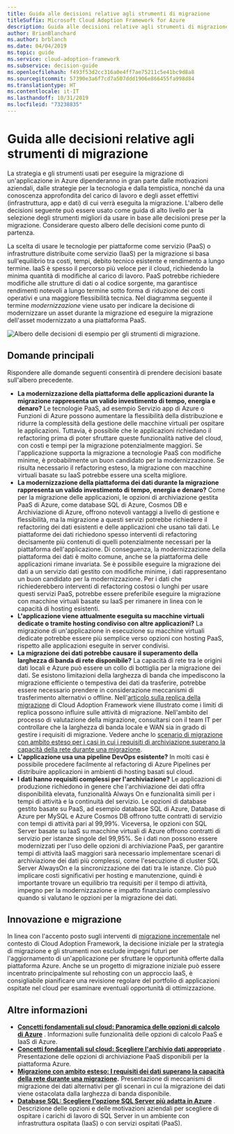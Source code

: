 ```yaml
---
title: Guida alle decisioni relative agli strumenti di migrazione
titleSuffix: Microsoft Cloud Adoption Framework for Azure
description: Guida alle decisioni relative agli strumenti di migrazione
author: BrianBlanchard
ms.author: brblanch
ms.date: 04/04/2019
ms.topic: guide
ms.service: cloud-adoption-framework
ms.subservice: decision-guide
ms.openlocfilehash: f493f53d2cc316a0e4ff7ae75211c5e41bc9d8a8
ms.sourcegitcommit: 57390e3a6f7cd7a507ddd1906e866455fa998d84
ms.translationtype: HT
ms.contentlocale: it-IT
ms.lasthandoff: 10/31/2019
ms.locfileid: "73238835"
---
```

# <a name="migration-tools-decision-guide"></a>Guida alle decisioni relative agli strumenti di migrazione

La strategia e gli strumenti usati per eseguire la migrazione di un'applicazione in Azure dipenderanno in gran parte dalle motivazioni aziendali, dalle strategie per la tecnologia e dalla tempistica, nonché da una conoscenza approfondita del carico di lavoro e degli asset effettivi (infrastruttura, app e dati) di cui verrà eseguita la migrazione. L'albero delle decisioni seguente può essere usato come guida di alto livello per la selezione degli strumenti migliori da usare in base alle decisioni prese per la migrazione. Considerare questo albero delle decisioni come punto di partenza.

La scelta di usare le tecnologie per piattaforme come servizio (PaaS) o infrastrutture distribuite come servizio (IaaS) per la migrazione si basa sull'equilibrio tra costi, tempi, debito tecnico esistente e rendimento a lungo termine. IaaS è spesso il percorso più veloce per il cloud, richiedendo la minima quantità di modifiche al carico di lavoro. PaaS potrebbe richiedere modifiche alle strutture di dati o al codice sorgente, ma garantisce rendimenti notevoli a lungo termine sotto forma di riduzione dei costi operativi e una maggiore flessibilità tecnica. Nel diagramma seguente il termine _modernizzazione_ viene usato per indicare la decisione di modernizzare un asset durante la migrazione ed eseguire la migrazione dell'asset modernizzato a una piattaforma PaaS.

![Albero delle decisioni di esempio per gli strumenti di migrazione.](../../_images/migrate/migration-tools-decision-tree.png)

## <a name="key-questions"></a>Domande principali

Rispondere alle domande seguenti consentirà di prendere decisioni basate sull'albero precedente.

- **La modernizzazione della piattaforma delle applicazioni durante la migrazione rappresenta un valido investimento di tempo, energia e denaro?** Le tecnologie PaaS, ad esempio Servizio app di Azure o Funzioni di Azure possono aumentare la flessibilità della distribuzione e ridurre la complessità della gestione delle macchine virtuali per ospitare le applicazioni. Tuttavia, è possibile che le applicazioni richiedano il refactoring prima di poter sfruttare queste funzionalità native del cloud, con costi e tempi per la migrazione potenzialmente maggiori. Se l'applicazione supporta la migrazione a tecnologie PaaS con modifiche minime, è probabilmente un buon candidato per la modernizzazione. Se risulta necessario il refactoring esteso, la migrazione con macchine virtuali basate su IaaS potrebbe essere una scelta migliore.
- **La modernizzazione della piattaforma dei dati durante la migrazione rappresenta un valido investimento di tempo, energia e denaro?** Come per la migrazione delle applicazioni, le opzioni di archiviazione gestita PaaS di Azure, come database SQL di Azure, Cosmos DB e Archiviazione di Azure, offrono notevoli vantaggi a livello di gestione e flessibilità, ma la migrazione a questi servizi potrebbe richiedere il refactoring dei dati esistenti e delle applicazioni che usano tali dati. Le piattaforme dei dati richiedono spesso interventi di refactoring decisamente più contenuti di quelli potenzialmente necessari per la piattaforma dell'applicazione. Di conseguenza, la modernizzazione della piattaforma dei dati è molto comune, anche se la piattaforma delle applicazioni rimane invariata. Se è possibile eseguire la migrazione dei dati a un servizio dati gestito con modifiche minime, i dati rappresentano un buon candidato per la modernizzazione. Per i dati che richiederebbero interventi di refactoring costosi o lunghi per usare questi servizi PaaS, potrebbe essere preferibile eseguire la migrazione con macchine virtuali basate su IaaS per rimanere in linea con le capacità di hosting esistenti.
- **L'applicazione viene attualmente eseguita su macchine virtuali dedicate o tramite hosting condiviso con altre applicazioni?** La migrazione di un'applicazione in esecuzione su macchine virtuali dedicate potrebbe essere più semplice verso opzioni con hosting PaaS, rispetto alle applicazioni eseguite in server condivisi.
- **La migrazione dei dati potrebbe causare il superamento della larghezza di banda di rete disponibile?** La capacità di rete tra le origini dati locali e Azure può essere un collo di bottiglia per la migrazione dei dati. Se esistono limitazioni della larghezza di banda che impediscono la migrazione efficiente o tempestiva dei dati da trasferire, potrebbe essere necessario prendere in considerazione meccanismi di trasferimento alternativi o offline. Nell'[articolo sulla replica della migrazione](../../migrate/migration-considerations/migrate/replicate.md#replication-risks---physics-of-replication) di Cloud Adoption Framework viene illustrato come i limiti di replica possono influire sulle attività di migrazione. Nell'ambito del processo di valutazione della migrazione, consultarsi con il team IT per controllare che la larghezza di banda locale e WAN sia in grado di gestire i requisiti di migrazione. Vedere anche lo [scenario di migrazione con ambito esteso per i casi in cui i requisiti di archiviazione superano la capacità della rete durante una migrazione](../../migrate/expanded-scope/network-capacity-exceeded.md#suggested-prerequisites).
- **L'applicazione usa una pipeline DevOps esistente?** In molti casi è possibile procedere facilmente al refactoring di Azure Pipelines per distribuire applicazioni in ambienti di hosting basati sul cloud.
- **I dati hanno requisiti complessi per l'archiviazione?** Le applicazioni di produzione richiedono in genere che l'archiviazione dei dati offra disponibilità elevata, funzionalità Always On e funzionalità simili per i tempi di attività e la continuità del servizio. Le opzioni di database gestito basate su PaaS, ad esempio database SQL di Azure, Database di Azure per MySQL e Azure Cosmos DB offrono tutte contratti di servizio con tempi di attività pari al 99,99%. Viceversa, le opzioni con SQL Server basate su IaaS su macchine virtuali di Azure offrono contratti di servizio per istanze singole del 99,95%. Se i dati non possono essere modernizzati per l'uso delle opzioni di archiviazione PaaS, per garantire tempi di attività IaaS maggiori sarà necessario implementare scenari di archiviazione dei dati più complessi, come l'esecuzione di cluster SQL Server AlwaysOn e la sincronizzazione dei dati tra le istanze. Ciò può implicare costi significativi per hosting e manutenzione, quindi è importante trovare un equilibrio tra requisiti per il tempo di attività, impegno per la modernizzazione e impatto finanziario complessivo quando si valutano le opzioni per la migrazione dei dati.

## <a name="innovation-and-migration"></a>Innovazione e migrazione

In linea con l'accento posto sugli interventi di [migrazione incrementale](../../migrate/index.md#migration-implementation) nel contesto di Cloud Adoption Framework, la decisione iniziale per la strategia di migrazione e gli strumenti non esclude impegni futuri per l'aggiornamento di un'applicazione per sfruttare le opportunità offerte dalla piattaforma Azure. Anche se un progetto di migrazione iniziale può essere incentrato principalmente sul rehosting con un approccio IaaS, è consigliabile pianificare una revisione regolare del portfolio di applicazioni ospitate nel cloud per esaminare eventuali opportunità di ottimizzazione.

## <a name="learn-more"></a>Altre informazioni

- **[Concetti fondamentali sul cloud: Panoramica delle opzioni di calcolo di Azure](https://docs.microsoft.com/azure/architecture/guide/technology-choices/compute-overview)** . Informazioni sulle funzionalità delle opzioni di calcolo PaaS e IaaS di Azure.
- **[Concetti fondamentali sul cloud: Scegliere l'archivio dati appropriato](https://docs.microsoft.com/azure/architecture/guide/technology-choices/data-store-overview)** . Presentazione delle opzioni di archiviazione PaaS disponibili per la piattaforma Azure.
- **[Migrazione con ambito esteso: I requisiti dei dati superano la capacità della rete durante una migrazione](../../migrate/expanded-scope/network-capacity-exceeded.md).** Presentazione di meccanismi di migrazione dei dati alternativi per gli scenari in cui la migrazione dei dati viene ostacolata dalla larghezza di banda disponibile.
- **[Database SQL: Scegliere l'opzione SQL Server più adatta in Azure](https://docs.microsoft.com/azure/sql-database/sql-database-paas-vs-sql-server-iaas#business-motivations-for-choosing-databases-managed-instances-or-sql-virtual-machines)** . Descrizione delle opzioni e delle motivazioni aziendali per scegliere di ospitare i carichi di lavoro di SQL Server in un ambiente con infrastruttura ospitata (IaaS) o con servizi ospitati (PaaS).
